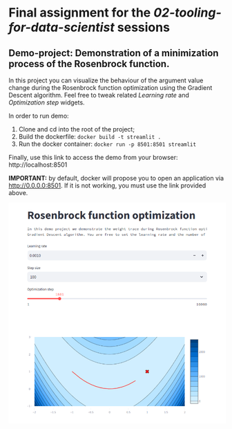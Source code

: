 # Final assignment for the *02-tooling-for-data-scientist* sessions

## Demo-project: Demonstration of a minimization process of the Rosenbrock function.
In this project you can visualize the behaviour of the argument value change during the Rosenbrock function optimization
using the Gradient Descent algorithm.
Feel free to tweak related *Learning rate* and *Optimization step* widgets.

In order to run demo:
1) Clone and cd into the root of the project;
2) Build the dockerfile: ```docker build -t streamlit .```
3) Run the docker container: ```docker run -p 8501:8501 streamlit```

Finally, use this link to access the demo from your browser: http://localhost:8501

**IMPORTANT:** by default, docker will propose you to open an application via http://0.0.0.0:8501. If it is not working, you
must use the link provided above.

![img.png](resources/img.png)
